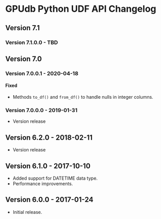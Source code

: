 # GPUdb Python UDF API Changelog

## Version 7.1

### Version 7.1.0.0 - TBD


## Version 7.0

### Version 7.0.0.1 - 2020-04-18

#### Fixed
-   Methods `to_df()` and `from_df()` to handle nulls in integer columns.


### Version 7.0.0.0 - 2019-01-31

-   Version release


## Version 6.2.0 - 2018-02-11

-   Version release


## Version 6.1.0 - 2017-10-10

-   Added support for DATETIME data type.
-   Performance improvements.


## Version 6.0.0 - 2017-01-24

-   Initial release.
